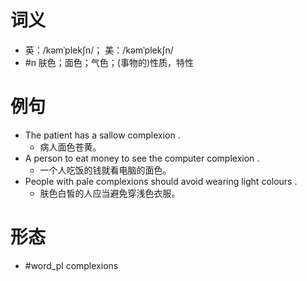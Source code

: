 # 词义
- 英：/kəmˈplekʃn/； 美：/kəmˈplekʃn/
- #n 肤色；面色；气色；(事物的)性质，特性
# 例句
- The patient has a sallow complexion .
	- 病人面色苍黄。
- A person to eat money to see the computer complexion .
	- 一个人吃饭的钱就看电脑的面色。
- People with pale complexions should avoid wearing light colours .
	- 肤色白皙的人应当避免穿浅色衣服。
# 形态
- #word_pl complexions
